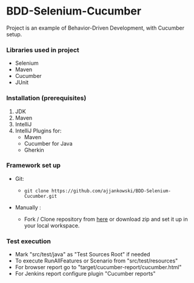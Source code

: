 # BDD-Selenium-Cucumber

Project is an example of Behavior-Driven Development, with Cucumber setup.

### Libraries used in project
* Selenium
* Maven
* Cucumber
* JUnit

### Installation (prerequisites)

1. JDK
2. Maven
3. IntelliJ
4. IntelliJ Plugins for:
   - Maven
   - Cucumber for Java
   - Gherkin

### Framework set up

* Git:

    *     git clone https://github.com/ajjankowski/BDD-Selenium-Cucumber.git

* Manually :

    * Fork / Clone repository from [here](https://github.com/ajjankowski/BDD-Selenium-Cucumber/archive/refs/heads/main.zip) or download zip and set
      it up in your local workspace.

### Test execution

* Mark "src/test/java" as "Test Sources Root" if needed
* To execute RunAllFeatures or Scenario from "src/test/resources"
* For browser report go to "target/cucumber-report/cucumber.html"
* For Jenkins report configure plugin "Cucumber reports"